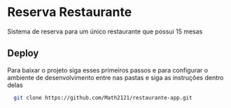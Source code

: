 # Reserva Restaurante

 Sistema de reserva para um único restaurante que possui 15 mesas

## Deploy

Para baixar o projeto siga esses primeiros passos e para configurar o ambiente de desenvolvimento entre nas pastas e siga as instruções dentro delas

```bash
  git clone https://github.com/Math2121/restaurante-app.git
```

